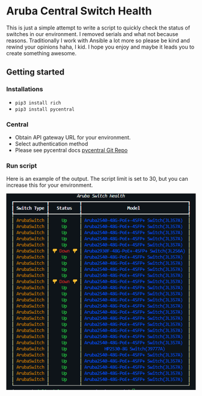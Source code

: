 # Aruba Central Switch Health

This is just a simple attempt to write a script to quickly check the status of switches in our environment. I removed serials and what not because reasons. Traditionally I work with Ansible a lot more so please be kind and rewind your opinions haha, I kid. I hope you enjoy and maybe it leads you to create something awesome.

## Getting started

### Installations

- `pip3 install rich`
- `pip3 install pycentral`

### Central

- Obtain API gateway URL for your environment.
- Select authentication method
- Please see pycentral docs [pycentral Git Repo](https://github.com/aruba/pycentral)

### Run script

Here is an example of the output. The script limit is set to 30, but you can increase this for your environment.

![Script Output](pics/script_out.png)